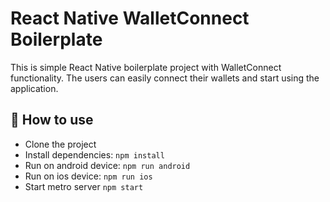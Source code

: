 # React Native WalletConnect Boilerplate

This is simple React Native boilerplate project with WalletConnect functionality. The users can easily connect their wallets and start using the application.

## 🚀 How to use

- Clone the project
- Install dependencies: `npm install`
- Run on android device: `npm run android`
- Run on ios device: `npm run ios`
- Start metro server `npm start`
